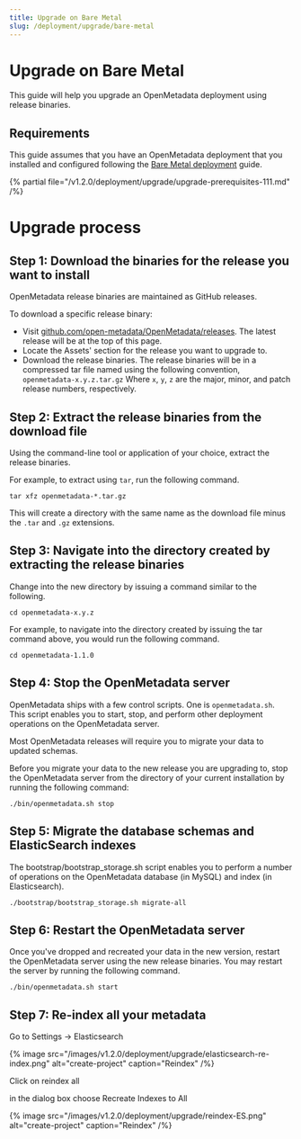 ```yaml
---
title: Upgrade on Bare Metal
slug: /deployment/upgrade/bare-metal
---
```


# Upgrade on Bare Metal

This guide will help you upgrade an OpenMetadata deployment using release binaries.

## Requirements 

This guide assumes that you have an OpenMetadata deployment that you installed and configured following the
[Bare Metal deployment](/deployment/bare-metal) guide.

{% partial file="/v1.2.0/deployment/upgrade/upgrade-prerequisites-111.md" /%}

# Upgrade process

## Step 1: Download the binaries for the release you want to install

OpenMetadata release binaries are maintained as GitHub releases.

To download a specific release binary:

- Visit [github.com/open-metadata/OpenMetadata/releases](https://github.com/open-metadata/OpenMetadata/releases). The latest
  release will be at the top of this page. 
- Locate the Assets' section for the release you want to upgrade to. 
- Download the release binaries. The release binaries will be in a compressed tar file named using the following 
  convention, `openmetadata-x.y.z.tar.gz` Where `x`, `y`, `z` are the major, minor, and patch release numbers, respectively.

## Step 2: Extract the release binaries from the download file

Using the command-line tool or application of your choice, extract the release binaries. 

For example, to extract using `tar`, run the following command. 

```commandline
tar xfz openmetadata-*.tar.gz
```

This will create a directory with the same name as the download file minus the `.tar` and `.gz` extensions.

## Step 3: Navigate into the directory created by extracting the release binaries

Change into the new directory by issuing a command similar to the following.

```commandline
cd openmetadata-x.y.z
```

For example, to navigate into the directory created by issuing the tar command above, you would run the following
command.

```commandline
cd openmetadata-1.1.0
```

## Step 4: Stop the OpenMetadata server

OpenMetadata ships with a few control scripts. One is `openmetadata.sh`. This script enables you to start, stop, and
perform other deployment operations on the OpenMetadata server. 

Most OpenMetadata releases will require you to migrate your data to updated schemas. 

Before you migrate your data to the new release you are upgrading to, stop the OpenMetadata server from the
directory of your current installation by running the following command:

```commandline
./bin/openmetadata.sh stop
```

## Step 5: Migrate the database schemas and ElasticSearch indexes

The bootstrap/bootstrap_storage.sh script enables you to perform a number of operations on the OpenMetadata database (in
MySQL) and index (in Elasticsearch).

```commandline
./bootstrap/bootstrap_storage.sh migrate-all
```


## Step 6: Restart the OpenMetadata server

Once you've dropped and recreated your data in the new version, restart the OpenMetadata server using the new release
binaries. You may restart the server by running the following command.

```commandline
./bin/openmetadata.sh start
```

## Step 7: Re-index all your metadata

Go to Settings -> Elasticsearch

{% image src="/images/v1.2.0/deployment/upgrade/elasticsearch-re-index.png" alt="create-project" caption="Reindex" /%}

Click on reindex all

in the dialog box choose Recreate Indexes to All

{% image src="/images/v1.2.0/deployment/upgrade/reindex-ES.png" alt="create-project" caption="Reindex" /%}
